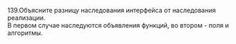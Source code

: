139.Объясните разницу наследования интерфейса от наследования реализации.  
В первом случае наследуются объявления функций, во втором - поля и алгоритмы.
